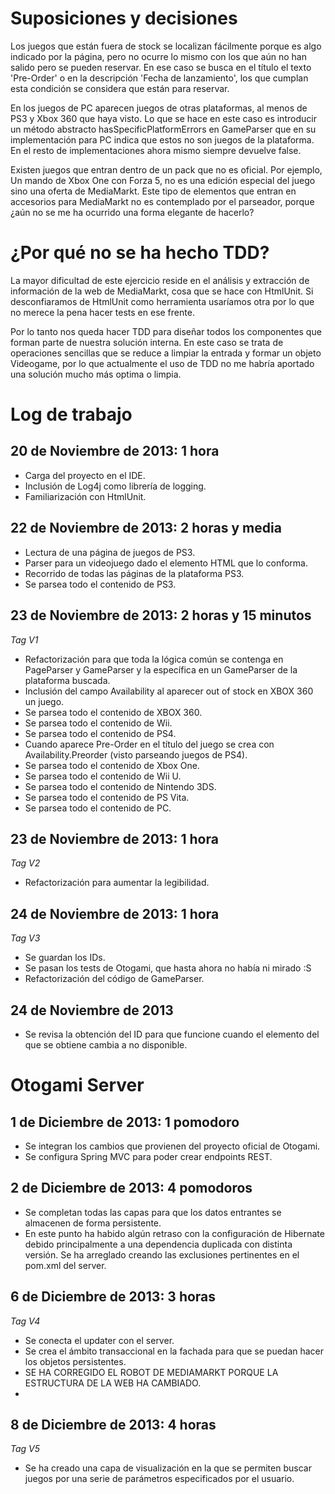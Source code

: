 # Suposiciones y decisiones

Los juegos que están fuera de stock se localizan fácilmente porque es algo indicado por la página, pero no ocurre lo
mismo con los que aún no han salido pero se pueden reservar. En ese caso se busca en el título el texto 'Pre-Order' o
en la descripción 'Fecha de lanzamiento', los que cumplan esta condición se considera que están para reservar.

En los juegos de PC aparecen juegos de otras plataformas, al menos de PS3 y Xbox 360 que haya visto. Lo que se hace en
este caso es introducir un método abstracto hasSpecificPlatformErrors en GameParser que en su implementación para
PC indica que estos no son juegos de la plataforma. En el resto de implementaciones ahora mismo siempre devuelve false.

Existen juegos que entran dentro de un pack que no es oficial. Por ejemplo, Un mando de Xbox One con Forza 5, no es una
edición especial del juego sino una oferta de MediaMarkt. Este tipo de elementos que entran en accesorios para
MediaMarkt no es contemplado por el parseador, porque ¿aún no se me ha ocurrido una forma elegante de hacerlo?


# ¿Por qué no se ha hecho TDD?

La mayor dificultad de este ejercicio reside en el análisis y extracción de información de la web de MediaMarkt, cosa
que se hace con HtmlUnit. Si desconfiaramos de HtmlUnit como herramienta usaríamos otra por lo que no merece la pena
hacer tests en ese frente.

Por lo tanto nos queda hacer TDD para diseñar todos los componentes que forman parte de nuestra solución interna. En
este caso se trata de operaciones sencillas que se reduce a limpiar la entrada y formar un objeto Videogame, por lo que
actualmente el uso de TDD no me habría aportado una solución mucho más optima o limpia.

# Log de trabajo

## 20 de Noviembre de 2013: 1 hora

* Carga del proyecto en el IDE.
* Inclusión de Log4j como librería de logging.
* Familiarización con HtmlUnit.

## 22 de Noviembre de 2013: 2 horas y media

* Lectura de una página de juegos de PS3.
* Parser para un videojuego dado el elemento HTML que lo conforma.
* Recorrido de todas las páginas de la plataforma PS3.
* Se parsea todo el contenido de PS3.

## 23 de Noviembre de 2013: 2 horas y 15 minutos

*Tag V1*

* Refactorización para que toda la lógica común se contenga en PageParser y GameParser y la específica en un GameParser
de la plataforma buscada.
* Inclusión del campo Availability al aparecer out of stock en XBOX 360 un juego.
* Se parsea todo el contenido de XBOX 360.
* Se parsea todo el contenido de Wii.
* Se parsea todo el contenido de PS4.
* Cuando aparece Pre-Order en el título del juego se crea con Availability.Preorder (visto parseando juegos de PS4).
* Se parsea todo el contenido de Xbox One.
* Se parsea todo el contenido de Wii U.
* Se parsea todo el contenido de Nintendo 3DS.
* Se parsea todo el contenido de PS Vita.
* Se parsea todo el contenido de PC.

## 23 de Noviembre de 2013: 1 hora

*Tag V2*

* Refactorización para aumentar la legibilidad.

## 24 de Noviembre de 2013: 1 hora

*Tag V3*

* Se guardan los IDs.
* Se pasan los tests de Otogami, que hasta ahora no había ni mirado :S
* Refactorización del código de GameParser.

## 24 de Noviembre de 2013

* Se revisa la obtención del ID para que funcione cuando el elemento del que se obtiene cambia a no disponible.

# Otogami Server

## 1 de Diciembre de 2013: 1 pomodoro

* Se integran los cambios que provienen del proyecto oficial de Otogami.
* Se configura Spring MVC para poder crear endpoints REST.

## 2 de Diciembre de 2013: 4 pomodoros

* Se completan todas las capas para que los datos entrantes se almacenen de forma persistente.
* En este punto ha habido algún retraso con la configuración de Hibernate debido principalmente a una dependencia
duplicada con distinta versión. Se ha arreglado creando las exclusiones pertinentes en el pom.xml del server.

## 6 de Diciembre de 2013: 3 horas

*Tag V4*

* Se conecta el updater con el server.
* Se crea el ámbito transaccional en la fachada para que se puedan hacer los objetos persistentes.
* SE HA CORREGIDO EL ROBOT DE MEDIAMARKT PORQUE LA ESTRUCTURA DE LA WEB HA CAMBIADO.
* 
## 8 de Diciembre de 2013: 4 horas

*Tag V5* 

* Se ha creado una capa de visualización en la que se permiten buscar juegos por una serie de parámetros especificados por el usuario.
